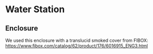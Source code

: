 # Water Station

## Enclosure

We used this enclosure with a translucid smoked cover from FIBOX:
https://www.fibox.com/catalog/62/product/176/6016915_ENG3.html